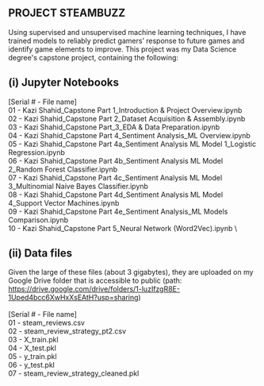 PROJECT STEAMBUZZ
-----------------
Using supervised and unsupervised machine learning techniques, I have trained models to reliably predict gamers’ response to future games and identify game elements to improve. This project was my Data Science degree's capstone project, containing the following:

(i) Jupyter Notebooks
---------------------
[Serial # - File name] \
01 - Kazi Shahid_Capstone Part 1_Introduction & Project Overview.ipynb \
02 - Kazi Shahid_Capstone Part 2_Dataset Acquisition & Assembly.ipynb \
03 - Kazi Shahid_Capstone Part_3_EDA & Data Preparation.ipynb \
04 - Kazi Shahid_Capstone Part 4_Sentiment Analysis_ML Overview.ipynb \
05 - Kazi Shahid_Capstone Part 4a_Sentiment Analysis ML Model 1_Logistic Regression.ipynb \
06 - Kazi Shahid_Capstone Part 4b_Sentiment Analysis ML Model 2_Random Forest Classifier.ipynb \
07 - Kazi Shahid_Capstone Part 4c_Sentiment Analysis ML Model 3_Multinomial Naive Bayes Classifier.ipynb \
08 - Kazi Shahid_Capstone Part 4d_Sentiment Analysis ML Model 4_Support Vector Machines.ipynb \
09 - Kazi Shahid_Capstone Part 4e_Sentiment Analysis_ML Models Comparison.ipynb \
10 - Kazi Shahid_Capstone Part 5_Neural Network (Word2Vec).ipynb \

(ii) Data files
---------------
Given the large of these files (about 3 gigabytes), they are uploaded on my Google Drive folder that is accessible to public (path: https://drive.google.com/drive/folders/1-luzIfzgR8E-1Uped4bcc6XwHxXsEAtH?usp=sharing) \
\
[Serial # - File name] \
01 - steam_reviews.csv \
02 - steam_review_strategy_pt2.csv \
03 - X_train.pkl \
04 - X_test.pkl \
05 - y_train.pkl \
06 - y_test.pkl \
07 - steam_review_strategy_cleaned.pkl
